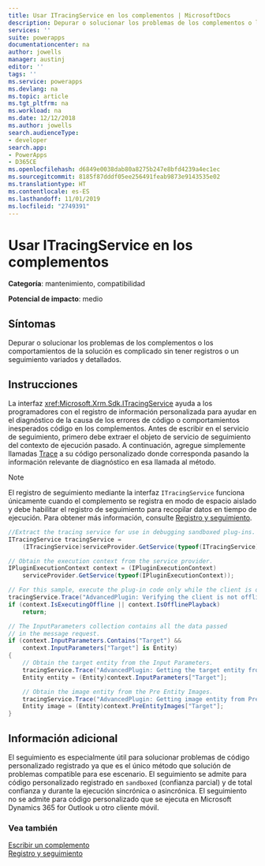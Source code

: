 ```yaml
---
title: Usar ITracingService en los complementos | MicrosoftDocs
description: Depurar o solucionar los problemas de los complementos o los comportamientos de la solución es complicado sin tener registros o un seguimiento variados y detallados.
services: ''
suite: powerapps
documentationcenter: na
author: jowells
manager: austinj
editor: ''
tags: ''
ms.service: powerapps
ms.devlang: na
ms.topic: article
ms.tgt_pltfrm: na
ms.workload: na
ms.date: 12/12/2018
ms.author: jowells
search.audienceType:
- developer
search.app:
- PowerApps
- D365CE
ms.openlocfilehash: d6849e0038dab80a8275b247e8bfd4239a4ec1ec
ms.sourcegitcommit: 8185f87dddf05ee256491feab9873e9143535e02
ms.translationtype: HT
ms.contentlocale: es-ES
ms.lasthandoff: 11/01/2019
ms.locfileid: "2749391"
---
```

# <a name="use-itracingservice-in-plug-ins"></a>Usar ITracingService en los complementos

**Categoría**: mantenimiento, compatibilidad

**Potencial de impacto**: medio

<a name='symptoms'></a>

## <a name="symptoms"></a>Síntomas

Depurar o solucionar los problemas de los complementos o los comportamientos de la solución es complicado sin tener registros o un seguimiento variados y detallados.

<a name='guidance'></a>

## <a name="guidance"></a>Instrucciones

La interfaz <xref:Microsoft.Xrm.Sdk.ITracingService> ayuda a los programadores con el registro de información personalizada para ayudar en el diagnóstico de la causa de los errores de código o comportamientos inesperados código en los complementos. Antes de escribir en el servicio de seguimiento, primero debe extraer el objeto de servicio de seguimiento del contexto de ejecución pasado. A continuación, agregue simplemente llamadas [Trace](/dotnet/api/microsoft.xrm.sdk.itracingservice.trace) a su código personalizado donde corresponda pasando la información relevante de diagnóstico en esa llamada al método.

> [!NOTE]
> El registro de seguimiento mediante la interfaz `ITracingService` funciona únicamente cuando el complemento se registra en modo de espacio aislado y debe habilitar el registro de seguimiento para recopilar datos en tiempo de ejecución. Para obtener más información, consulte [Registro y seguimiento](/dynamics365/customer-engagement/developer/debug-plugin#logging-and-tracing).

```csharp
//Extract the tracing service for use in debugging sandboxed plug-ins.
ITracingService tracingService =
    (ITracingService)serviceProvider.GetService(typeof(ITracingService));

// Obtain the execution context from the service provider.
IPluginExecutionContext context = (IPluginExecutionContext)
    serviceProvider.GetService(typeof(IPluginExecutionContext));

// For this sample, execute the plug-in code only while the client is online. 
tracingService.Trace("AdvancedPlugin: Verifying the client is not offline.");
if (context.IsExecutingOffline || context.IsOfflinePlayback)
    return;

// The InputParameters collection contains all the data passed 
// in the message request.
if (context.InputParameters.Contains("Target") &&
    context.InputParameters["Target"] is Entity)
{
    // Obtain the target entity from the Input Parameters.
    tracingService.Trace("AdvancedPlugin: Getting the target entity from Input Parameters.");
    Entity entity = (Entity)context.InputParameters["Target"];

    // Obtain the image entity from the Pre Entity Images.
    tracingService.Trace("AdvancedPlugin: Getting image entity from PreEntityImages.");
    Entity image = (Entity)context.PreEntityImages["Target"];
}
```

<a name='additional'></a>

## <a name="additional-information"></a>Información adicional

El seguimiento es especialmente útil para solucionar problemas de código personalizado registrado ya que es el único método que solución de problemas compatible para ese escenario. El seguimiento se admite para código personalizado registrado en `sandboxed` (confianza parcial) y de total confianza y durante la ejecución sincrónica o asincrónica. El seguimiento no se admite para código personalizado que se ejecuta en Microsoft Dynamics 365 for Outlook u otro cliente móvil.

<a name='seealso'></a>

### <a name="see-also"></a>Vea también

[Escribir un complemento](../../write-plug-in.md)  
[Registro y seguimiento](../../logging-tracing.md)